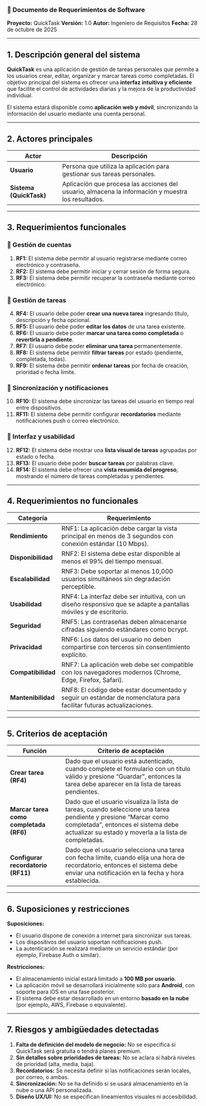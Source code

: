 ### 📘 Documento de Requerimientos de Software

**Proyecto:** QuickTask
**Versión:** 1.0
**Autor:** Ingeniero de Requisitos
**Fecha:** 28 de octubre de 2025

---

## 1. Descripción general del sistema

**QuickTask** es una aplicación de gestión de tareas personales que permite a los usuarios crear, editar, organizar y marcar tareas como completadas.
El objetivo principal del sistema es ofrecer una **interfaz intuitiva y eficiente** que facilite el control de actividades diarias y la mejora de la productividad individual.

El sistema estará disponible como **aplicación web y móvil**, sincronizando la información del usuario mediante una cuenta personal.

---

## 2. Actores principales

| Actor                   | Descripción                                                                                        |
| ----------------------- | -------------------------------------------------------------------------------------------------- |
| **Usuario**             | Persona que utiliza la aplicación para gestionar sus tareas personales.                            |
| **Sistema (QuickTask)** | Aplicación que procesa las acciones del usuario, almacena la información y muestra los resultados. |

---

## 3. Requerimientos funcionales

### 🔹 Gestión de cuentas

1. **RF1:** El sistema debe permitir al usuario registrarse mediante correo electrónico y contraseña.
2. **RF2:** El sistema debe permitir iniciar y cerrar sesión de forma segura.
3. **RF3:** El sistema debe permitir recuperar la contraseña mediante correo electrónico.

### 🔹 Gestión de tareas

4. **RF4:** El usuario debe poder **crear una nueva tarea** ingresando título, descripción y fecha opcional.
5. **RF5:** El usuario debe poder **editar los datos** de una tarea existente.
6. **RF6:** El usuario debe poder **marcar una tarea como completada** o **revertirla a pendiente**.
7. **RF7:** El usuario debe poder **eliminar una tarea** permanentemente.
8. **RF8:** El sistema debe permitir **filtrar tareas** por estado (pendiente, completada, todas).
9. **RF9:** El sistema debe permitir **ordenar tareas** por fecha de creación, prioridad o fecha límite.

### 🔹 Sincronización y notificaciones

10. **RF10:** El sistema debe sincronizar las tareas del usuario en tiempo real entre dispositivos.
11. **RF11:** El sistema debe permitir configurar **recordatorios** mediante notificaciones push o correo electrónico.

### 🔹 Interfaz y usabilidad

12. **RF12:** El sistema debe mostrar una **lista visual de tareas** agrupadas por estado o fecha.
13. **RF13:** El usuario debe poder **buscar tareas** por palabras clave.
14. **RF14:** El sistema debe ofrecer una **vista resumida del progreso**, mostrando el número de tareas completadas y pendientes.

---

## 4. Requerimientos no funcionales

| Categoría          | Requerimiento                                                                                                       |
| ------------------ | ------------------------------------------------------------------------------------------------------------------- |
| **Rendimiento**    | RNF1: La aplicación debe cargar la vista principal en menos de 3 segundos con conexión estándar (10 Mbps).          |
| **Disponibilidad** | RNF2: El sistema debe estar disponible al menos el 99% del tiempo mensual.                                          |
| **Escalabilidad**  | RNF3: Debe soportar al menos 10,000 usuarios simultáneos sin degradación perceptible.                               |
| **Usabilidad**     | RNF4: La interfaz debe ser intuitiva, con un diseño responsivo que se adapte a pantallas móviles y de escritorio.   |
| **Seguridad**      | RNF5: Las contraseñas deben almacenarse cifradas siguiendo estándares como bcrypt.                                  |
| **Privacidad**     | RNF6: Los datos del usuario no deben compartirse con terceros sin consentimiento explícito.                         |
| **Compatibilidad** | RNF7: La aplicación web debe ser compatible con los navegadores modernos (Chrome, Edge, Firefox, Safari).           |
| **Mantenibilidad** | RNF8: El código debe estar documentado y seguir un estándar de nomenclatura para facilitar futuras actualizaciones. |

---

## 5. Criterios de aceptación

| Función                                | Criterio de aceptación                                                                                                                                                                                          |
| -------------------------------------- | --------------------------------------------------------------------------------------------------------------------------------------------------------------------------------------------------------------- |
| **Crear tarea (RF4)**                  | Dado que el usuario está autenticado, cuando complete el formulario con un título válido y presione “Guardar”, entonces la tarea debe aparecer en la lista de tareas pendientes.                                |
| **Marcar tarea como completada (RF6)** | Dado que el usuario visualiza la lista de tareas, cuando seleccione una tarea pendiente y presione “Marcar como completada”, entonces el sistema debe actualizar su estado y moverla a la lista de completadas. |
| **Configurar recordatorio (RF11)**     | Dado que el usuario selecciona una tarea con fecha límite, cuando elija una hora de recordatorio, entonces el sistema debe enviar una notificación en la fecha y hora establecida.                              |

---

## 6. Suposiciones y restricciones

**Suposiciones:**

* El usuario dispone de conexión a internet para sincronizar sus tareas.
* Los dispositivos del usuario soportan notificaciones push.
* La autenticación se realizará mediante un servicio estándar (por ejemplo, Firebase Auth o similar).

**Restricciones:**

* El almacenamiento inicial estará limitado a **100 MB por usuario**.
* La aplicación móvil se desarrollará inicialmente solo para **Android**, con soporte para iOS en una fase posterior.
* El sistema debe estar desarrollado en un entorno **basado en la nube** (por ejemplo, AWS, Firebase o equivalente).

---

## 7. Riesgos y ambigüedades detectadas

1. **Falta de definición del modelo de negocio:** No se especifica si QuickTask será gratuita o tendrá planes premium.
2. **Sin detalles sobre prioridades de tareas:** No se aclara si habrá niveles de prioridad (alta, media, baja).
3. **Recordatorios:** Se necesita definir si las notificaciones serán locales, por correo, o ambas.
4. **Sincronización:** No se ha definido si se usará almacenamiento en la nube o una API personalizada.
5. **Diseño UX/UI:** No se especifican lineamientos visuales ni accesibilidad.

